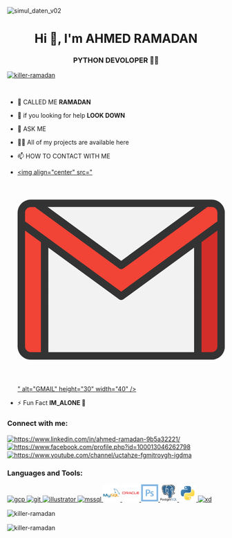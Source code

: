 ![simul_daten_v02](https://user-images.githubusercontent.com/90656786/209056492-dfa032e9-4c33-4b33-b7ea-3f971ee9ddf0.gif)
<h1 align="center">Hi 👋, I'm AHMED RAMADAN</h1>
<h3 align="center">PYTHON DEVOLOPER 🥳🥵</h3>

<p align="left"> <a href="https://github.com/ryo-ma/github-profile-trophy"><img src="https://github-profile-trophy.vercel.app/?username=killer-ramadan" alt="killer-ramadan" /></a> </p>

<p align="left"> <a href="https://twitter.com/" target="blank"><img src="https://img.shields.io/twitter/follow/?logo=twitter&style=for-the-badge" alt="" /></a> </p>

- 👯 CALLED ME **RAMADAN**

- 🤝 if you looking for help **LOOK DOWN**
  
- 💬 ASK ME

- 👨‍💻 All of my projects are available here

- 📫 HOW TO CONTACT WITH ME 
- <a href="https://mail.google.com/mail/u/0/#inbox" target="blank"><img align="center" src="<!-- icon666.com - MILLIONS vector ICONS FREE --><svg version="1.1" id="Layer_1" xmlns="http://www.w3.org/2000/svg" xmlns:xlink="http://www.w3.org/1999/xlink" x="0px" y="0px" viewBox="0 0 512 512" style="enable-background:new 0 0 512 512;" xml:space="preserve"><g><polygon style="fill:#F2F2F2;" points="445.244,159.1 445.244,444.019 66.756,444.019 66.756,159.1 256,297.033 "/><polygon style="fill:#F2F2F2;" points="466.067,67.981 256,221.091 45.933,67.981 256,67.981 "/></g><g><path style="fill:#F14336;" d="M66.756,159.1v284.919H32.459c-12.849,0-23.273-10.424-23.273-23.273V117.135L66.756,159.1z"/><path style="fill:#F14336;" d="M502.813,91.254v25.882L445.244,159.1L256,297.033L66.756,159.1L9.187,117.135V91.254 c0-12.849,10.424-23.273,23.273-23.273h13.474L256,221.091l210.067-153.11h13.461C492.39,67.981,502.813,78.405,502.813,91.254z"/></g><path style="fill:#D32E2A;" d="M502.813,117.135v303.611c0,12.849-10.424,23.273-23.285,23.273h-34.284V159.1L502.813,117.135z"/><path style="fill:#333333;" d="M479.528,58.794H32.459C14.561,58.794,0,73.356,0,91.254v329.493 c0,17.898,14.561,32.459,32.459,32.459h447.069c17.905,0,32.472-14.561,32.472-32.459V91.254 C512,73.356,497.434,58.794,479.528,58.794z M437.867,77.167L256,209.723L74.133,77.167H437.867z M18.373,420.746V135.2 l39.196,28.569v271.064h-25.11C24.692,434.833,18.373,428.513,18.373,420.746z M436.057,434.833H75.943V177.161L250.59,304.457 c1.611,1.175,3.511,1.763,5.41,1.763c1.9,0,3.8-0.588,5.41-1.763l174.647-127.297V434.833z M493.627,420.746 c0,7.767-6.324,14.086-14.098,14.086h-25.098V163.769l39.196-28.569V420.746z M493.627,112.464L256,285.665L18.373,112.464v-21.21 c0-7.767,6.319-14.086,14.086-14.086h10.481L250.59,228.515c1.612,1.175,3.51,1.763,5.41,1.763c1.9,0,3.798-0.588,5.41-1.763 L469.059,77.167h10.469c7.774,0,14.098,6.319,14.098,14.086V112.464z"/></svg>" alt="GMAIL" height="30" width="40" /></a>
- ⚡ Fun Fact **IM_ALONE 🙈**

<h3 align="left">Connect with me:</h3>
<p align="left">
<a href="https://www.linkedin.com/in/ahmed-ramadan-9b5a32221/" target="blank"><img align="center" src="https://raw.githubusercontent.com/rahuldkjain/github-profile-readme-generator/master/src/images/icons/Social/linked-in-alt.svg" alt="https://www.linkedin.com/in/ahmed-ramadan-9b5a32221/" height="30" width="40" /></a>
<a href="https://www.facebook.com/profile.php?id=100013046262798" target="blank"><img align="center" src="https://raw.githubusercontent.com/rahuldkjain/github-profile-readme-generator/master/src/images/icons/Social/facebook.svg" alt="https://www.facebook.com/profile.php?id=100013046262798" height="30" width="40" /></a>
<a href="https://www.youtube.com/channel/UCtahze-fgmITrOygH-iGDmA" target="blank"><img align="center" src="https://raw.githubusercontent.com/rahuldkjain/github-profile-readme-generator/master/src/images/icons/Social/youtube.svg" alt="https://www.youtube.com/channel/uctahze-fgmitroygh-igdma" height="30" width="40" /></a>
</p>

<h3 align="left">Languages and Tools:</h3>
<p align="left"> <a href="https://cloud.google.com" target="_blank" rel="noreferrer"> <img src="https://www.vectorlogo.zone/logos/google_cloud/google_cloud-icon.svg" alt="gcp" width="40" height="40"/> </a> <a href="https://git-scm.com/" target="_blank" rel="noreferrer"> <img src="https://www.vectorlogo.zone/logos/git-scm/git-scm-icon.svg" alt="git" width="40" height="40"/> </a> <a href="https://www.adobe.com/in/products/illustrator.html" target="_blank" rel="noreferrer"> <img src="https://www.vectorlogo.zone/logos/adobe_illustrator/adobe_illustrator-icon.svg" alt="illustrator" width="40" height="40"/> </a> <a href="https://www.microsoft.com/en-us/sql-server" target="_blank" rel="noreferrer"> <img src="https://www.svgrepo.com/show/303229/microsoft-sql-server-logo.svg" alt="mssql" width="40" height="40"/> </a> <a href="https://www.mysql.com/" target="_blank" rel="noreferrer"> <img src="https://raw.githubusercontent.com/devicons/devicon/master/icons/mysql/mysql-original-wordmark.svg" alt="mysql" width="40" height="40"/> </a> <a href="https://www.oracle.com/" target="_blank" rel="noreferrer"> <img src="https://raw.githubusercontent.com/devicons/devicon/master/icons/oracle/oracle-original.svg" alt="oracle" width="40" height="40"/> </a> <a href="https://www.photoshop.com/en" target="_blank" rel="noreferrer"> <img src="https://raw.githubusercontent.com/devicons/devicon/master/icons/photoshop/photoshop-line.svg" alt="photoshop" width="40" height="40"/> </a> <a href="https://www.postgresql.org" target="_blank" rel="noreferrer"> <img src="https://raw.githubusercontent.com/devicons/devicon/master/icons/postgresql/postgresql-original-wordmark.svg" alt="postgresql" width="40" height="40"/> </a> <a href="https://www.python.org" target="_blank" rel="noreferrer"> <img src="https://raw.githubusercontent.com/devicons/devicon/master/icons/python/python-original.svg" alt="python" width="40" height="40"/> </a> <a href="https://www.adobe.com/products/xd.html" target="_blank" rel="noreferrer"> <img src="https://cdn.worldvectorlogo.com/logos/adobe-xd.svg" alt="xd" width="40" height="40"/> </a> </p>

<p><img align="center" src="https://github-readme-stats.vercel.app/api/top-langs?username=killer-ramadan&show_icons=true&locale=en&layout=compact" alt="killer-ramadan" /></p>

<p><img align="center" src="https://github-readme-streak-stats.herokuapp.com/?user=killer-ramadan&" alt="killer-ramadan" /></p>
